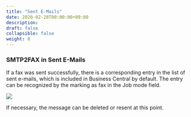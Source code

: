 ```yaml
---
title: "Sent E-Mails"
date: 2020-02-28T00:00:00+09:00
description: 
draft: false
collapsible: false
weight: 8
---
```

### SMTP2FAX in Sent E-Mails
If a fax was sent successfully, there is a corresponding entry in the list of sent e-mails, which is included in Business Central by default. The entry can be recognized by the marking as fax in the Job mode field.

![](images/apps/smtp2fax/en/SMTP2FAX_sentEmails.png)

If necessary, the message can be deleted or resent at this point.